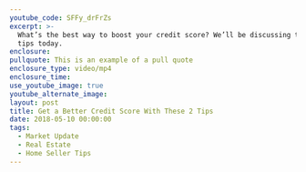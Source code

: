 ```yaml
---
youtube_code: SFFy_drFrZs
excerpt: >-
  What’s the best way to boost your credit score? We’ll be discussing two great
  tips today.
enclosure:
pullquote: This is an example of a pull quote
enclosure_type: video/mp4
enclosure_time:
use_youtube_image: true
youtube_alternate_image:
layout: post
title: Get a Better Credit Score With These 2 Tips
date: 2018-05-10 00:00:00
tags:
  - Market Update
  - Real Estate
  - Home Seller Tips
---
```


